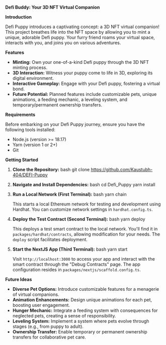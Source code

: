 **Defi Buddy: Your 3D NFT Virtual Companion**

**Introduction**

Defi Puppy introduces a captivating concept: a 3D NFT virtual companion! This project breathes life into the NFT space by allowing you to mint a unique, adorable Defi puppy. Your furry friend roams your virtual space, interacts with you, and joins you on various adventures.

**Features**

- **Minting:** Own your one-of-a-kind Defi puppy through the 3D NFT minting process.
- **3D Interaction:** Witness your puppy come to life in 3D, exploring its digital environment.
- **Interactive Gameplay:** Engage with your Defi puppy, fostering a virtual bond.
- **Future Potential:** Planned features include customizable pets, unique animations, a feeding mechanic, a leveling system, and temporary/permanent ownership transfers.

**Requirements**

Before embarking on your Defi Puppy journey, ensure you have the following tools installed:

- Node.js (version >= 18.17)
- Yarn (version 1 or 2+)
- Git

**Getting Started**

1. **Clone the Repository:**
   bash
   git clone https://github.com/Kaustubh-404/DEFI-Puppy
   
2. **Navigate and Install Dependencies:**
   bash
   cd Defi_Puppy
   yarn install
   
3. **Run a Local Network (First Terminal):**
   bash
   yarn chain
   
   This starts a local Ethereum network for testing and development using Hardhat. You can customize network settings in `hardhat.config.ts`.
4. **Deploy the Test Contract (Second Terminal):**
   bash
   yarn deploy
   
   This deploys a test smart contract to the local network. You'll find it in `packages/hardhat/contracts`, allowing modification for your needs. The `deploy` script facilitates deployment.
5. **Start the NextJS App (Third Terminal):**
   bash
   yarn start
   
   Visit `http://localhost:3000` to access your app and interact with the smart contract through the "Debug Contracts" page. The app configuration resides in `packages/nextjs/scaffold.config.ts`.

**Future Ideas**

- **Diverse Pet Options:** Introduce customizable features for a menagerie of virtual companions.
- **Animation Enhancements:** Design unique animations for each pet, boosting user engagement.
- **Hunger Mechanic:** Integrate a feeding system with consequences for neglected pets, creating a sense of responsibility.
- **Leveling System:** Implement a system where pets evolve through stages (e.g., from puppy to adult).
- **Ownership Transfer:** Enable temporary or permanent ownership transfers for collaborative pet care.
